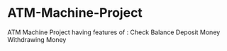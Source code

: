 # ATM-Machine-Project
ATM Machine Project having features of :
Check Balance 
Deposit Money
Withdrawing Money
